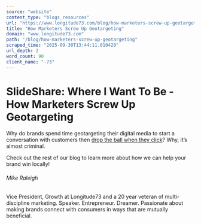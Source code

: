 ```yaml
---
source: "website"
content_type: "blogs_resources"
url: "https://www.longitude73.com/blog/how-marketers-screw-up-geotargeting"
title: "How Marketers Screw Up Geotargeting"
domain: "www.longitude73.com"
path: "/blog/how-marketers-screw-up-geotargeting"
scraped_time: "2025-09-30T13:44:11.010420"
url_depth: 2
word_count: 90
client_name: "-73"
---
```


# SlideShare: Where I Want To Be - How Marketers Screw Up Geotargeting

Why do brands spend time geotargeting their digital media to start a conversation with customers then [drop the ball when they click](/blog/daily-shot-clicks-conversions-and-fishing)? Why, it’s almost criminal.

Check out the rest of our blog to learn more about how we can help your brand win locally!

###### Mike Raleigh

Vice President, Growth at Longitude73 and a 20 year veteran of multi-discipline marketing. Speaker. Entrepreneur. Dreamer. Passionate about making brands connect with consumers in ways that are mutually beneficial.